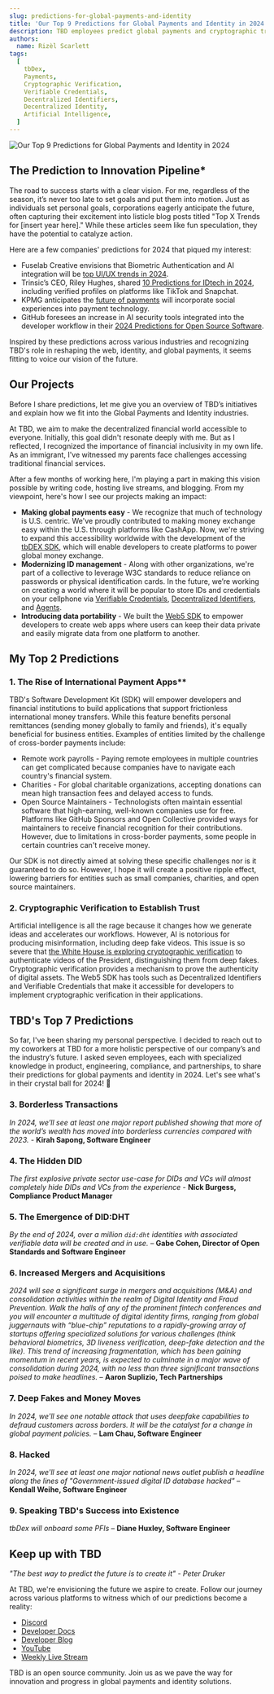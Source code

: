 ```yaml
---
slug: predictions-for-global-payments-and-identity
title: 'Our Top 9 Predictions for Global Payments and Identity in 2024'
description: TBD employees predict global payments and cryptographic trust on the horizon
authors:
  name: Rizèl Scarlett
tags:
  [
    tbDex,
    Payments,
    Cryptographic Verification,
    Verifiable Credentials,
    Decentralized Identifiers,
    Decentralized Identity,
    Artificial Intelligence,
  ]
---
```


<head>
  <meta property="og:title" content="Our Top 9 Predictions for Global Payments and Identity in 2024" />
  <meta property="og:type" content="website" />
  <meta property="og:url" content='https://developer.tbd.website/blog/2024-02-28-predictions-for-global-payments-and-identity' />
  <meta name="og:description" content="TBD employees predict global payments and cryptographic trust on the horizon" />
  <meta property="og:image" content="https://developer.tbd.website/assets/images/tbd-predicts-0c3c3d7a89d1b0bf9ee0b42916212806.png" />

  <meta name="twitter:card" content="summary_large_image" />
  <meta property="twitter:domain" content="developer.tbd.website" />
  <meta name="twitter:site" content="@tbdevs" />
  <meta name="twitter:title" content="Our Top 9 Predictions for Global Payments and Identity in 2024" />
  <meta property="twitter:url" content='https://developer.tbd.website/blog/2024-02-28-predictions-for-global-payments-and-identity' /> 
  <meta name="twitter:description" content="TBD employees predict global payments and cryptographic trust on the horizon" />
  <meta name="twitter:image" content="https://developer.tbd.website/assets/images/tbd-predicts-0c3c3d7a89d1b0bf9ee0b42916212806.png" />

  <link rel="apple-touch-icon" href="https://developer.tbd.website/img/tbd-fav-icon-main.png" />
</head>

![Our Top 9 Predictions for Global Payments and Identity in 2024](/img/tbd-predicts.png)

## The Prediction to Innovation Pipeline*

The road to success starts with a clear vision. For me, regardless of the season, it’s never too late to set goals and put them into motion. Just as individuals set personal goals, corporations eagerly anticipate the future, often capturing their excitement into listicle blog posts titled "Top X Trends for [insert year here]." While these articles seem like fun speculation, they have the potential to catalyze action.

Here are a few companies' predictions for 2024 that piqued my interest:

* Fuselab Creative envisions that Biometric Authentication and AI integration will be [top UI/UX trends in 2024](https://fuselabcreative.com/top-20-ui-ux-design-trends-for-2024).
* Trinsic’s CEO, Riley Hughes, shared [10 Predictions for IDtech in 2024](https://trinsic.id/10-predictions-for-the-identity-industry-in-2024/), including verified profiles on platforms like TikTok and Snapchat.
* KPMG anticipates the [future of payments](https://assets.kpmg.com/content/dam/kpmg/uz/pdf/2020/04/uz-10-predictions-for-the-future-of-payments.pdf) will incorporate social experiences into payment technology.
* GitHub foresees an increase in AI security tools integrated into the developer workflow in their [2024 Predictions for Open Source Software](https://www.linkedin.com/pulse/2024-predictions-open-source-software-github-rtxdc).

Inspired by these predictions across various industries and recognizing TBD's role in reshaping the web, identity, and global payments, it seems fitting to voice our vision of the future.

## Our Projects

Before I share predictions, let me give you an overview of TBD’s initiatives and explain how we fit into the Global Payments and Identity industries.

At TBD, we aim to make the decentralized financial world accessible to everyone. Initially, this goal didn't resonate deeply with me. But as I reflected, I recognized the importance of financial inclusivity in my own life. As an immigrant, I've witnessed my parents face challenges accessing traditional financial services.

After a few months of working here, I'm playing a part in making this vision possible by writing code, hosting live streams, and blogging. From my viewpoint, here's how I see our projects making an impact:

* **Making global payments easy** - We recognize that much of technology is U.S. centric. We've proudly contributed to making money exchange easy within the U.S. through platforms like CashApp. Now, we're striving to expand this accessibility worldwide with the development of the [tbDEX SDK](https://developer.tbd.website/docs/tbdex/), which will enable developers to create platforms to power global money exchange.
* **Modernizing ID management** - Along with other organizations, we're part of a collective to leverage W3C standards to reduce reliance on passwords or physical identification cards. In the future, we’re working on creating a world where it will be popular to store IDs and credentials on your cellphone via [Verifiable Credentials](https://developer.tbd.website/docs/web5/learn/verifiable-credentials), [Decentralized Identifiers](https://developer.tbd.website/docs/web5/learn/decentralized-identifiers), and [Agents](https://developer.tbd.website/docs/web5/learn/agents).
* **Introducing data portability** - We built the [Web5 SDK](https://developer.tbd.website/docs/web5/) to empower developers to create web apps where users can keep their data private and easily migrate data from one platform to another.

## My Top 2 Predictions

### 1. The Rise of International Payment Apps**

TBD's Software Development Kit (SDK) will empower developers and financial institutions to build applications that support frictionless international money transfers. While this feature benefits personal remittances (sending money globally to family and friends), it's equally beneficial for business entities. Examples of entities limited by the challenge of cross-border payments include:

* Remote work payrolls - Paying remote employees in multiple countries can get complicated because companies have to navigate each country's financial system.
* Charities - For global charitable organizations, accepting donations can mean high transaction fees and delayed access to funds.
* Open Source Maintainers - Technologists often maintain essential software that high-earning, well-known companies use for free. Platforms like GitHub Sponsors and Open Collective provided ways for maintainers to receive financial recognition for their contributions. However, due to limitations in cross-border payments, some people in certain countries can't receive money.

Our SDK is not directly aimed at solving these specific challenges nor is it guaranteed to do so. However, I hope it will create a positive ripple effect, lowering barriers for entities such as small companies, charities, and open source maintainers.


### 2. Cryptographic Verification to Establish Trust

Artificial intelligence is all the rage because it changes how we generate ideas and accelerates our workflows. However, AI is notorious for producing misinformation, including deep fake videos. This issue is so severe that [the White House is exploring cryptographic verification](https://www-businessinsider-com.cdn.ampproject.org/c/s/www.businessinsider.com/white-house-cryptographically-verify-official-communications-ai-deep-fakes-surge-2024-2?amp) to authenticate videos of the President, distinguishing them from deep fakes. Cryptographic verification provides a mechanism to prove the authenticity of digital assets. The Web5 SDK has tools such as Decentralized Identifiers and Verifiable Credentials that make it accessible for developers to implement cryptographic verification in their applications.


## TBD's Top 7 Predictions

So far, I've been sharing my personal perspective. I decided to reach out to my coworkers at TBD for a more holistic perspective of our company’s and the industry’s future. I asked seven employees, each with specialized knowledge in product, engineering, compliance, and partnerships, to share their predictions for global payments and identity in 2024. Let's see what's in their crystal ball for 2024! 🔮

### 3. Borderless Transactions

_In 2024, we’ll see at least one major report published showing that more of the world’s wealth has moved into borderless currencies compared with 2023. -_ **Kirah Sapong, Software Engineer**

### 4. The Hidden DID

_The first explosive private sector use-case for DIDs and VCs will almost completely hide DIDs and VCs from the experience_ - **Nick Burgess, Compliance Product Manager**

### 5. The Emergence of DID:DHT

_By the end of 2024, over a million `did:dht` identities with associated verifiable data will be created and in use._ – **Gabe Cohen, Director of Open Standards and Software Engineer**

### 6. Increased Mergers and Acquisitions

_2024 will see a significant surge in mergers and acquisitions (M&A) and consolidation activities within the realm of Digital Identity and Fraud Prevention. Walk the halls of any of the prominent fintech conferences and you will encounter a multitude of digital identity firms, ranging from global juggernauts with “blue-chip” reputations to a rapidly-growing array of startups offering specialized solutions for various challenges (think behavioral biometrics, 3D liveness verification, deep-fake detection and the like). This trend of increasing fragmentation, which has been gaining momentum in recent years, is expected to culminate in a major wave of consolidation during 2024, with no less than three significant transactions poised to make headlines._ – **Aaron Suplizio, Tech Partnerships**

### 7. Deep Fakes and Money Moves

_In 2024, we'll see one notable attack that uses deepfake capabilities to defraud customers across borders. It will be the catalyst for a change in global payment policies._ – **Lam Chau, Software Engineer**

### 8. Hacked

_In 2024, we'll see at least one major national news outlet publish a headline along the lines of "Government-issued digital ID database hacked"_ – **Kendall Weihe, Software Engineer**

### 9. Speaking TBD's Success into Existence

_tbDex will onboard some PFIs_ – **Diane Huxley, Software Engineer**

## Keep up with TBD

_"The best way to predict the future is to create it" - Peter Druker_

At TBD, we're envisioning the future we aspire to create. Follow our journey across various platforms to witness which of our predictions become a reality:

* [Discord](https://discord.com/invite/tbd)
* [Developer Docs](https://developer.tbd.website/docs)
* [Developer Blog](https://developer.tbd.website/blog)
* [YouTube](https://www.youtube.com/@TBD54566975)
* [Weekly Live Stream](https://www.twitch.tv/tbdevs)

TBD is an open source community. Join us as we pave the way for innovation and progress in global payments and identity solutions.

